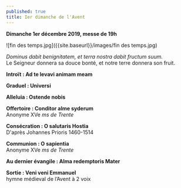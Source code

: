 ```yaml
---
published: true
title: Ier dimanche de l'Avent
---
```

**Dimanche 1er décembre 2019, messe de 19h**  

![fin des temps.jpg]({{site.baseurl}}/images/fin des temps.jpg)

*Dominus dabit benignitatem, et terra nostra dabit fructum suum.*  
Le Seigneur donnera sa douce bonté, et notre terre donnera son fruit.

**Introït : Ad te levavi animam meam**

**Graduel : Universi**

**Alleluia : Ostende nobis**

**Offertoire : Conditor alme syderum**   
Anonyme XVe *ms de Trente*

**Consécration : O salutaris Hostia**  
D'après Johannes Prioris 1460-1514

**Communion : O sapientia**  
Anonyme XVe *ms de Trente*

**Au dernier évangile : Alma redemptoris Mater**  

**Sortie : Veni veni Emmanuel**  
hymne médieval de l’Avent à 2 voix
